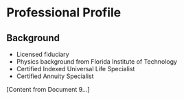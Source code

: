 # Professional Profile

## Background
- Licensed fiduciary
- Physics background from Florida Institute of Technology
- Certified Indexed Universal Life Specialist
- Certified Annuity Specialist

[Content from Document 9...]